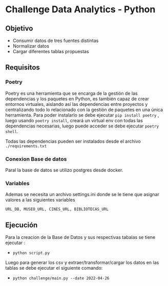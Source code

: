 # Challenge Data Analytics - Python 

## Objetivo
* Consumir datos de tres fuentes distintas
* Normalizar datos
* Cargar diferentes tablas propuestas

## Requisitos

### Poetry
Poetry es una herramienta que se encarga de la gestión de las dependencias y los paquetes en Python, es también capaz de crear entornos virtuales, aislando así las dependencias entre proyectos y centralizando todo lo relacionado con la gestión de paquetes en una única herramienta.
Para poder instalarlo se debe ejecutar `pip install poetry` , luego usando `poetry install`, creará un virtual env con todas las dependencias necesarias, luego puede acceder se debe ejecutar `poetry shell`.

Todas las dependencias pueden ser instalados desde el archivo `./requirements.txt`

### Conexion Base de datos
Paral la base de datos se utilizo postgres desde docker.

### Variables
Ademas se necesita un archivo settings.ini donde se le tiene que asignar valores a las siguientes variables 

`URL_DB, MUSEO_URL, CINES_URL, BIBLIOTECAS_URL`

## Ejecución
Para la creacion de la Base de Datos y sus respectivas tabalas se tiene ejecutar :
* `python script.py`

Luego para generar los csv y extraer/transformar/cargar los datos en las tablas se debe ejecutar el siguiente comando:
* `python challenge/main.py --date 2022-04-26`
